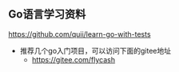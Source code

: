 ## Go语言学习资料

https://github.com/quii/learn-go-with-tests

- 推荐几个go入门项目，可以访问下面的gitee地址
  - https://gitee.com/flycash